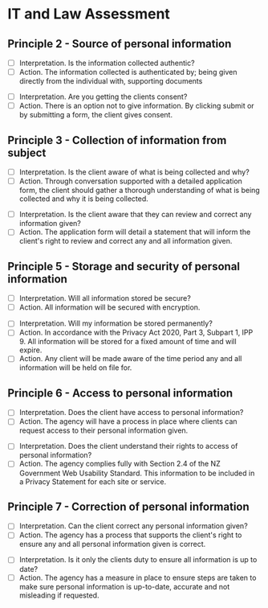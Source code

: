 # IT and Law Assessment

## Principle 2 - Source of personal information
<!-- Actionable item 1 -->
- [ ] Interpretation. Is the information collected authentic?
- [ ] Action. The information collected is authenticated by;
              being given directly from the individual with,
              supporting documents
<!-- Actionable item 2 -->
- [ ] Interpretation. Are you getting the clients consent?
- [ ] Action. There is an option not to give information. By clicking submit or by submitting a form, the client gives consent.

## Principle 3 - Collection of information from subject
<!-- Actionable item 1 -->
- [ ] Interpretation. Is the client aware of what is being collected and why?
- [ ] Action. Through conversation supported with a detailed application form, the client should gather a thorough understanding of what is being collected and why it is being collected.
<!-- Actionable item 2 -->
- [ ] Interpretation. Is the client aware that they can review and correct any information given?
- [ ] Action. The application form will detail a statement that will inform the client's right to review and correct any and all information given.

## Principle 5 - Storage and security of personal information
<!-- Actionable item 1 -->
- [ ] Interpretation. Will all information stored be secure?
- [ ] Action. All information will be secured with encryption.
<!-- Actionable item 2 -->
- [ ] Interpretation. Will my information be stored permanently?
- [ ] Action. In accordance with the Privacy Act 2020, Part 3, Subpart 1, IPP 9. All information will be stored for a fixed amount of time and will expire.
- [ ] Action. Any client will be made aware of the time period any and all information will be held on file for.

## Principle 6 - Access to personal information
<!-- Actionable item 1 -->
- [ ] Interpretation. Does the client have access to personal information?
- [ ] Action. The agency will have a process in place where clients can request access to their personal information given.
<!-- Actionable item 2 -->
- [ ] Interpretation. Does the client understand their rights to access of personal information?
- [ ] Action. The agency complies fully with Section 2.4 of the NZ Government Web Usability Standard. This information to be included in a Privacy Statement for each site or service.

## Principle 7 - Correction of personal information
<!-- Actionable item 1 -->
- [ ] Interpretation. Can the client correct any personal information given?
- [ ] Action. The agency has a process that supports the client's right to ensure any and all personal information given is correct.
<!-- Actionable item 2 -->
- [ ] Interpretation. Is it only the clients duty to ensure all information is up to date?
- [ ] Action. The agency has a measure in place to ensure steps are taken to make sure personal information is up-to-date, accurate and not misleading if requested.
